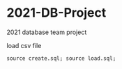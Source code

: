 # 2021-DB-Project
2021 database team project 


load csv file 
```
source create.sql; source load.sql;
```
